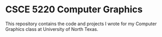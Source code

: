 # CSCE 5220 Computer Graphics
This repository contains the code and projects I wrote for my Computer Graphics class at University of North Texas.